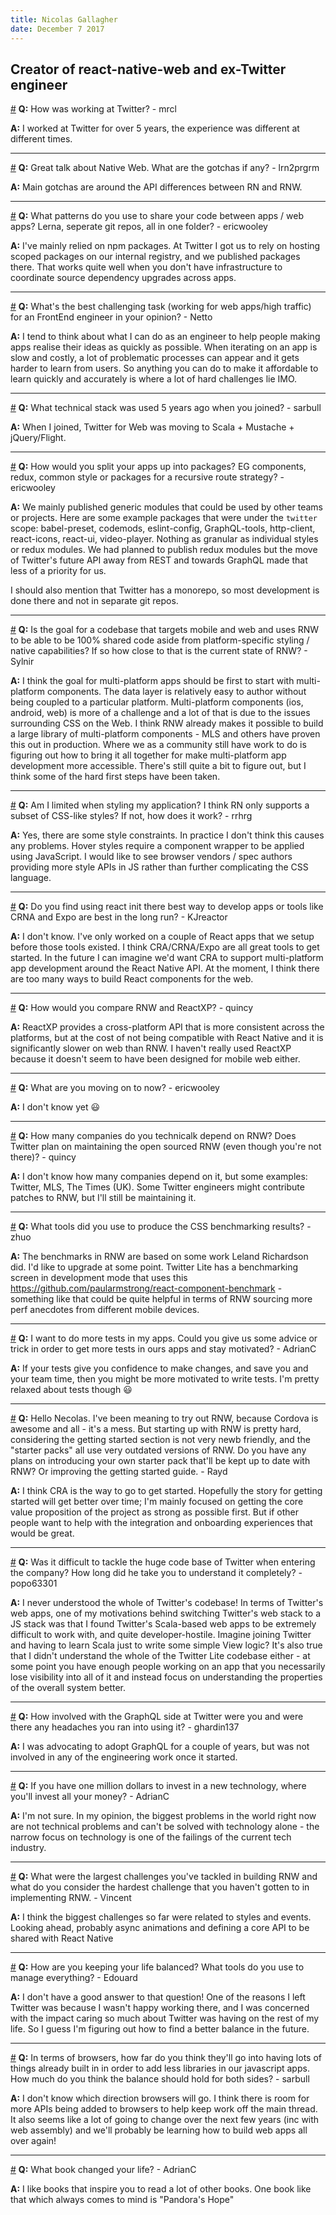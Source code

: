 ```yaml
---
title: Nicolas Gallagher
date: December 7 2017
---
```


## Creator of react-native-web and ex-Twitter engineer

<a name="working-twitter-mrcl" href="#working-twitter-mrcl">#</a> **Q:** How was working at Twitter? - mrcl

**A:** I worked at Twitter for over 5 years, the experience was different at different times.

---

<a name="great-talk-native-web-gotchas" href="#great-talk-native-web-gotchas">#</a> **Q:** Great talk about Native Web. What are the gotchas if any? - lrn2prgrm

**A:** Main gotchas are around the API differences between RN and RNW.

---

<a name="patterns-use-share-code-apps" href="#patterns-use-share-code-apps">#</a> **Q:** What patterns do you use to share your code between apps / web apps? Lerna, seperate git repos, all in one folder? - ericwooley

**A:** I've mainly relied on npm packages. At Twitter I got us to rely on hosting scoped packages on our internal registry, and we published packages there. That works quite well when you don't have infrastructure to coordinate source dependency upgrades across apps.

---

<a name="whats-best-challenging-task-working" href="#whats-best-challenging-task-working">#</a> **Q:** What's the best challenging task (working for web apps/high traffic) for an FrontEnd engineer in your opinion? - Netto

**A:** I tend to think about what I can do as an engineer to help people making apps realise their ideas as quickly as possible. When iterating on an app is slow and costly, a lot of problematic processes can appear and it gets harder to learn from users. So anything you can do to make it affordable to learn quickly and accurately is where a lot of hard challenges lie IMO.

---

<a name="technical-stack-used-5-years" href="#technical-stack-used-5-years">#</a> **Q:** What technical stack was used 5 years ago when you joined? - sarbull

**A:** When I joined, Twitter for Web was moving to Scala + Mustache + jQuery/Flight.

---

<a name="would-split-apps-packages-eg" href="#would-split-apps-packages-eg">#</a> **Q:** How would you split your apps up into packages? EG components, redux, common style or packages for a recursive route strategy? - ericwooley

**A:** We mainly published generic modules that could be used by other teams or projects. Here are some example packages that were under the `twitter` scope: babel-preset, codemods, eslint-config, GraphQL-tools, http-client, react-icons, react-ui, video-player. Nothing as granular as individual styles or redux modules. We had planned to publish redux modules but the move of Twitter's future API away from REST and towards GraphQL made that less of a priority for us.

I should also mention that Twitter has a monorepo, so most development is done there and not in separate git repos.

---

<a name="goal-codebase-targets-mobile-web" href="#goal-codebase-targets-mobile-web">#</a> **Q:** Is the goal for a codebase that targets mobile and web and uses RNW to be able to be 100% shared code aside from platform-specific styling / native capabilities? If so how close to that is the current state of RNW? - Sylnir

**A:** I think the goal for multi-platform apps should be first to start with multi-platform components. The data layer is relatively easy to author without being coupled to a particular platform. Multi-platform components (ios, android, web) is more of a challenge and a lot of that is due to the issues surrounding CSS on the Web. I think RNW already makes it possible to build a large library of multi-platform components - MLS and others have proven this out in production. Where we as a community still have work to do is figuring out how to bring it all together for make multi-platform app development more accessible. There's still quite a bit to figure out, but I think some of the hard first steps have been taken.

---

<a name="limited-styling-application-think-rn" href="#limited-styling-application-think-rn">#</a> **Q:** Am I limited when styling my application? I think RN only supports a subset of CSS-like styles? If not, how does it work? - rrhrg

**A:** Yes, there are some style constraints. In practice I don't think this causes any problems. Hover styles require a component wrapper to be applied using JavaScript. I would like to see browser vendors / spec authors providing more style APIs in JS rather than further complicating the CSS language.

---

<a name="find-using-react-init-best" href="#find-using-react-init-best">#</a> **Q:** Do you find using react init there best way to develop apps or tools like CRNA and Expo are best in the long run? - KJreactor

**A:** I don't know. I've only worked on a couple of React apps that we setup before those tools existed. I think CRA/CRNA/Expo are all great tools to get started. In the future I can imagine we'd want CRA to support multi-platform app development around the React Native API. At the moment, I think there are too many ways to build React components for the web.

---

<a name="would-compare-rnw-reactxp-quincy" href="#would-compare-rnw-reactxp-quincy">#</a> **Q:** How would you compare RNW and ReactXP? - quincy

**A:** ReactXP provides a cross-platform API that is more consistent across the platforms, but at the cost of not being compatible with React Native and it is significantly slower on web than RNW. I haven't really used ReactXP because it doesn't seem to have been designed for mobile web either.

---

<a name="moving-ericwooley" href="#moving-ericwooley">#</a> **Q:** What are you moving on to now? - ericwooley

**A:** I don't know yet :smiley:

---

<a name="many-companies-technicalk-depend-rnw" href="#many-companies-technicalk-depend-rnw">#</a> **Q:** How many companies do you technicalk depend on RNW? Does Twitter plan on maintaining the open sourced RNW (even though you're not there)? - quincy

**A:** I don't know how many companies depend on it, but some examples: Twitter, MLS, The Times (UK). Some Twitter engineers might contribute patches to RNW, but I'll still be maintaining it.

---

<a name="tools-use-produce-css-benchmarking" href="#tools-use-produce-css-benchmarking">#</a> **Q:** What tools did you use to produce the CSS benchmarking results? - zhuo

**A:** The benchmarks in RNW are based on some work Leland Richardson did. I'd like to upgrade at some point. Twitter Lite has a benchmarking screen in development mode that uses this https://github.com/paularmstrong/react-component-benchmark - something like that could be quite helpful in terms of RNW sourcing more perf anecdotes from different mobile devices.

---

<a name="want-tests-apps-could-give" href="#want-tests-apps-could-give">#</a> **Q:** I want to do more tests in my apps. Could you give us some advice or trick in order to get more tests in ours apps and stay motivated? - AdrianC

**A:** If your tests give you confidence to make changes, and save you and your team time, then you might be more motivated to write tests. I'm pretty relaxed about tests though :smiley:

---

<a name="hello-necolas-ive-meaning-try" href="#hello-necolas-ive-meaning-try">#</a> **Q:** Hello Necolas. I've been meaning to try out RNW, because Cordova is awesome and all - it's a mess. But starting up with RNW is pretty hard, considering the getting started section is not very newb friendly, and the "starter packs" all use very outdated versions of RNW. Do you have any plans on introducing your own starter pack that'll be kept up to date with RNW? Or improving the getting started guide. - Rayd

**A:** I think CRA is the way to go to get started. Hopefully the story for getting started will get better over time; I'm mainly focused on getting the core value proposition of the project as strong as possible first. But if other people want to help with the integration and onboarding experiences that would be great.

---

<a name="difficult-tackle-huge-code-base" href="#difficult-tackle-huge-code-base">#</a> **Q:** Was it difficult to tackle the huge code base of Twitter when entering the company? How long did he take you to understand it completely? - popo63301

**A:** I never understood the whole of Twitter's codebase! In terms of Twitter's web apps, one of my motivations behind switching Twitter's web stack to a JS stack was that I found Twitter's Scala-based web apps to be extremely difficult to work with, and quite developer-hostile. Imagine joining Twitter and having to learn Scala just to write some simple View logic? It's also true that I didn't understand the whole of the Twitter Lite codebase either - at some point you have enough people working on an app that you necessarily lose visibility into all of it and instead focus on understanding the properties of the overall system better.

---

<a name="involved-graphql-side-twitter-headaches" href="#involved-graphql-side-twitter-headaches">#</a> **Q:** How involved with the GraphQL side at Twitter were you and were there any headaches you ran into using it? - ghardin137

**A:** I was advocating to adopt GraphQL for a couple of years, but was not involved in any of the engineering work once it started.

---

<a name="one-million-dollars-invest-new" href="#one-million-dollars-invest-new">#</a> **Q:** If you have one million dollars to invest in a new technology, where you'll invest all your money? - AdrianC

**A:** I'm not sure. In my opinion, the biggest problems in the world right now are not technical problems and can't be solved with technology alone - the narrow focus on technology is one of the failings of the current tech industry.

---

<a name="largest-challenges-youve-tackled-building" href="#largest-challenges-youve-tackled-building">#</a> **Q:** What were the largest challenges you've tackled in building RNW and what do you consider the hardest challenge that you haven't gotten to in implementing RNW. - Vincent

**A:** I think the biggest challenges so far were related to styles and events. Looking ahead, probably async animations and defining a core API to be shared with React Native

---

<a name="keeping-life-balanced-tools-use" href="#keeping-life-balanced-tools-use">#</a> **Q:** How are you keeping your life balanced? What tools do you use to manage everything? - Edouard

**A:** I don't have a good answer to that question! One of the reasons I left Twitter was because I wasn't happy working there, and I was concerned with the impact caring so much about Twitter was having on the rest of my life. So I guess I'm figuring out how to find a better balance in the future.

---

<a name="terms-browsers-far-think-theyll" href="#terms-browsers-far-think-theyll">#</a> **Q:** In terms of browsers, how far do you think they'll go into having lots of things already built in in order to add less libraries in our javascript apps. How much do you think the balance should hold for both sides? - sarbull

**A:** I don't know which direction browsers will go. I think there is room for more APIs being added to browsers to help keep work off the main thread. It also seems like a lot of going to change over the next few years (inc with web assembly) and we'll probably be learning how to build web apps all over again!

---

<a name="book-changed-life-adrianc" href="#book-changed-life-adrianc">#</a> **Q:** What book changed your life? - AdrianC

**A:** I like books that inspire you to read a lot of other books. One book like that which always comes to mind is "Pandora's Hope"
